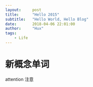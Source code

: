 ```yaml
---
layout:     post
title:      "Hello 2015"
subtitle:   "Hello World, Hello Blog"
date:       2018-04-06 22:01:00
author:     "Hux"
tags:
    - Life
---
```


# 新概念单词
attention 注意

